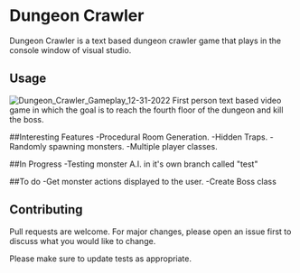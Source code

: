 # Dungeon Crawler

Dungeon Crawler is a text based dungeon crawler game that plays in the console window of visual studio.


## Usage

![Dungeon_Crawler_Gameplay_12-31-2022](https://user-images.githubusercontent.com/97328702/210157497-3da5f53c-34d1-4540-8512-c1f6cd8dc82b.gif)
First person text based video game in which the goal is to reach the fourth floor of the dungeon and kill the boss.

##Interesting Features
-Procedural Room Generation.
-Hidden Traps.
-Randomly spawning monsters.
-Multiple player classes.

##In Progress
-Testing monster A.I. in it's own branch called "test"

##To do
-Get monster actions displayed to the user.
-Create Boss class

## Contributing

Pull requests are welcome. For major changes, please open an issue first
to discuss what you would like to change.

Please make sure to update tests as appropriate.
